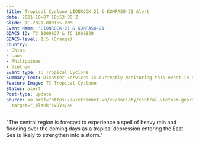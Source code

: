 ```yaml
---
title: Tropical Cyclone LIONROCK-21 & KOMPASU-21 Alert
date: 2021-10-07 18:53:00 Z
Glide: TC-2021-000155-VNM
Event Name: 'LIONROCK-21 & KOMPASU-21 '
GDACS ID: TC 1000837 & TC 1000839
GDACS-level: 1.5 (Orange)
Country:
- China
- Laos
- Philippines
- Vietnam
Event type: TC Tropical Cyclone
Summary Text: Disaster Services is currently monitoring this event in South East Asia
Feature Image: TC Tropical Cyclone
Status: alert
Post-type: update
Source: <a href="https://vietnamnet.vn/en/society/central-vietnam-gears-up-for-heavy-rain-as-tropical-storm-likely-to-turn-into-storm-780751.html"
  target="_blank">VOV</a>
---
```


"The central region is forecast to experience a spell of heavy rain and flooding over the coming days as a tropical depression entering the East Sea is likely to strengthen into a storm."